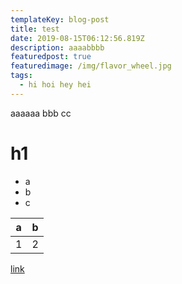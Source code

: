 ```yaml
---
templateKey: blog-post
title: test
date: 2019-08-15T06:12:56.819Z
description: aaaabbbb
featuredpost: true
featuredimage: /img/flavor_wheel.jpg
tags:
  - hi hoi hey hei
---
```

aaaaaa bbb cc

# h1

- a
- b
- c

| a | b | 
| --- | --- |
|1 | 2 |

[link](http://example.com)
